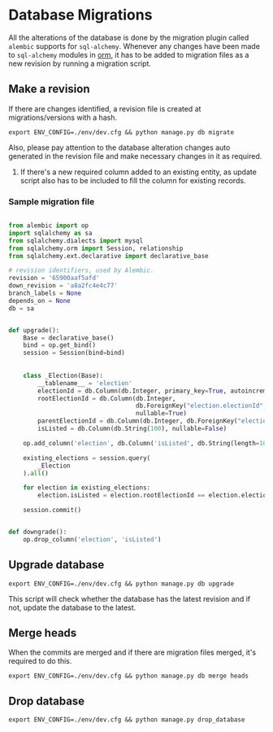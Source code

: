 # Database Migrations

All the alterations of the database is done by the migration plugin called `alembic` supports for `sql-alchemy`.
Whenever any changes have been made to `sql-alchemy` modules in [orm](./orm), it has to be added to migration files
as a new revision by running a migration script.

## Make a revision

If there are changes identified, a revision file is created at migrations/versions with a hash.

`export ENV_CONFIG=./env/dev.cfg && python manage.py db migrate`

Also, please pay attention to the database alteration changes auto generated in the revision file and make necessary 
changes in it as required.

1. If there's a new required column added to an existing entity, as update script also has to be included to fill the column for existing records.

### Sample migration file

```py

from alembic import op
import sqlalchemy as sa
from sqlalchemy.dialects import mysql
from sqlalchemy.orm import Session, relationship
from sqlalchemy.ext.declarative import declarative_base

# revision identifiers, used by Alembic.
revision = '65900aaf5afd'
down_revision = 'a8a2fc4e4c77'
branch_labels = None
depends_on = None
db = sa


def upgrade():
    Base = declarative_base()
    bind = op.get_bind()
    session = Session(bind=bind)
    
    
    class _Election(Base):
        __tablename__ = 'election'
        electionId = db.Column(db.Integer, primary_key=True, autoincrement=True)
        rootElectionId = db.Column(db.Integer,
                                   db.ForeignKey("election.electionId", name="fk_election_root_election_id"),
                                   nullable=True)
        parentElectionId = db.Column(db.Integer, db.ForeignKey("election.electionId"), nullable=True)
        isListed = db.Column(db.String(100), nullable=False)

    op.add_column('election', db.Column('isListed', db.String(length=100), nullable=False))

    existing_elections = session.query(
        _Election
    ).all()

    for election in existing_elections:
        election.isListed = election.rootElectionId == election.electionId

    session.commit()


def downgrade():
    op.drop_column('election', 'isListed')

```

## Upgrade database

`export ENV_CONFIG=./env/dev.cfg && python manage.py db upgrade`

This script will check whether the database has the latest revision and if not, update the database to the latest.

## Merge heads

When the commits are merged and if there are migration files merged, it's required to do this.

`export ENV_CONFIG=./env/dev.cfg && python manage.py db merge heads`

## Drop database

`export ENV_CONFIG=./env/dev.cfg && python manage.py drop_database`